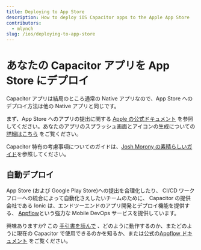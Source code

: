 ```yaml
---
title: Deploying to App Store
description: How to deploy iOS Capacitor apps to the Apple App Store
contributors:
  - mlynch
slug: /ios/deploying-to-app-store
---
```


# あなたの Capacitor アプリを App Store にデプロイ

Capacitor アプリは結局のところ通常の Native アプリなので、App Store へのデプロイ方法は他の Native アプリと同じです。

まず、App Store へのアプリの提出に関する [Apple の公式ドキュメント](https://developer.apple.com/app-store/submissions/) を参照してください。あなたのアプリのスプラッシュ画面とアイコンの生成についての [詳細はこちら](/docs/guides/splash-screens-and-icons) をご覧ください。

Capacitor 特有の考慮事項についてのガイドは、[Josh Morony の素晴らしいガイド](https://www.joshmorony.com/deploying-capacitor-applications-to-ios-development-distribution/)を参照してください。

## 自動デプロイ

App Store (および Google Play Store)への提出を合理化したり、 CI/CD ワークフローへの統合によって自動化さえしたいチームのために、 Capacitor の提供会社である Ionic は、エンドツーエンドのアプリ開発とデプロイ機能を提供する、 [Appflow](https://useappflow.com/)という強力な Mobile DevOps サービスを提供しています。

興味ありますか? この [手引書を読んで](/docs/guides/deploying-updates) 、どのように動作するのか、またどのように現在の Capacitor で使用できるのかを知るか、または公式の[Appflow ドキュメント](https://ionicframework.com/docs/appflow/) をご覧ください。
